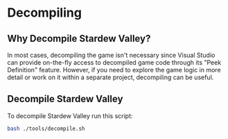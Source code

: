 # Decompiling

## Why Decompile Stardew Valley?
In most cases, decompiling the game isn't necessary since Visual Studio can provide on-the-fly access to decompiled game code through its "Peek Definition" feature. However, if you need to explore the game logic in more detail or work on it within a separate project, decompiling can be useful.

## Decompile Stardew Valley
To decompile Stardew Valley run this script:
```sh
bash ./tools/decompile.sh
```
